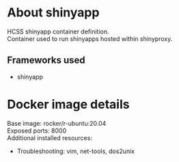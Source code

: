 # About shinyapp
HCSS shinyapp container definition.  
Container used to run shinyapps hosted within shinyproxy.  

## Frameworks used
- shinyapp  

# Docker image details 
Base image: rocker/r-ubuntu:20.04  
Exposed ports: 8000  
Additional installed resources:  
- Troubleshooting: vim, net-tools, dos2unix  
